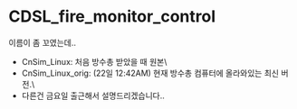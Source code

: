 # CDSL_fire_monitor_control

이름이 좀 꼬였는데..
- CnSim_Linux: 처음 방수총 받았을 때 원본\\
- CnSim_Linux_orig: (22일 12:42AM) 현재 방수총 컴퓨터에 올라와있는 최신 버전.\\
- 다른건 금요일 출근해서 설명드리겠습니다.. 

